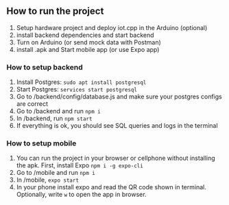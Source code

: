 <h2>How to run the project</h2>

1. Setup hardware project and deploy iot.cpp in the Arduino (optional)
2. install backend dependencies and start backend
3. Turn on Arduino (or send mock data with Postman)
4. install .apk and Start mobile app (or use Expo app)

<h3>How to setup backend</h3>

1. Install Postgres: `sudo apt install postgresql`
2. Start Postgres: `services start postgresql`
3. Go to /backend/config/database.js and make sure your postgres configs are correct
4. Go to /backend and run `npm i`
5. In /backend, run `npm start`
6. If everything is ok, you should see SQL queries and logs in the terminal

<h3>How to setup mobile</h3>

1. You can run the project in your browser or cellphone without installing the apk. First, install Expo `npm i -g expo-cli`
2. Go to /mobile and run `npm i`
3. In /mobile, `expo start`
4. In your phone install expo and read the QR code shown in terminal. Optionally, write `w` to open the app in browser.
